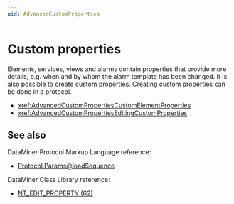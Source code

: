 ```yaml
---
uid: AdvancedCustomProperties
---
```


# Custom properties

Elements, services, views and alarms contain properties that provide more details, e.g. when and by whom the alarm template has been changed. It is also possible to create custom properties. Creating custom properties can be done in a protocol.

- <xref:AdvancedCustomPropertiesCustomElementProperties>
- <xref:AdvancedCustomPropertiesEditingCustomProperties>

## See also

DataMiner Protocol Markup Language reference:

- [Protocol.Params@loadSequence](xref:Protocol.Params-loadSequence)

DataMiner Class Library reference:

- [NT_EDIT_PROPERTY (62)](xref:NT_EDIT_PROPERTY)
